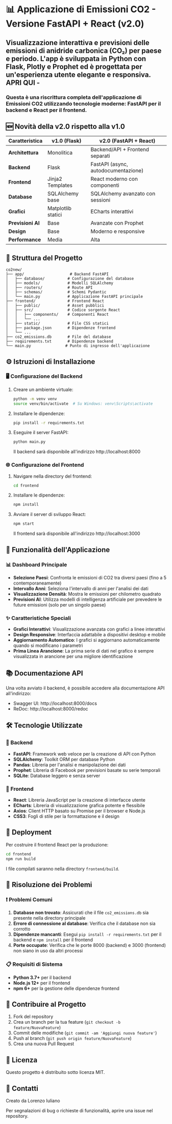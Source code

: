 # 📊 Applicazione di Emissioni CO2 - Versione FastAPI + React (v2.0)
## Visualizzazione interattiva e previsioni delle emissioni di anidride carbonica (CO₂) per paese e periodo. L'app è sviluppata in Python con Flask, Plotly e Prophet ed è progettata per un'esperienza utente elegante e responsiva. APRI QUI -
### Questa è una **riscrittura completa** dell'applicazione di Emissioni CO2 utilizzando tecnologie moderne: **FastAPI** per il backend e **React** per il frontend.


## 🆕 Novità della v2.0 rispetto alla v1.0

| Caratteristica | v1.0 (Flask) | v2.0 (FastAPI + React) |
|---------------|--------------|------------------------|
| **Architettura** | Monolitica | Backend/API + Frontend separati |
| **Backend** | Flask | FastAPI (async, autodocumentazione) |
| **Frontend** | Jinja2 Templates | React moderno con componenti |
| **Database** | SQLAlchemy base | SQLAlchemy avanzato con sessioni |
| **Grafici** | Matplotlib statici | ECharts interattivi |
| **Previsioni AI** | Base | Avanzate con Prophet |
| **Design** | Base | Moderno e responsive |
| **Performance** | Media | Alta |

## 📁 Struttura del Progetto

```
co2new/
├── app/                    # Backend FastAPI
│   ├── database/          # Configurazione del database
│   ├── models/            # Modelli SQLAlchemy
│   ├── routers/           # Route API
│   ├── schemas/           # Schemi Pydantic
│   └── main.py            # Applicazione FastAPI principale
├── frontend/              # Frontend React
│   ├── public/            # Asset pubblici
│   ├── src/               # Codice sorgente React
│   │   ├── components/    # Componenti React
│   │   └── ...
│   ├── static/            # File CSS statici
│   ├── package.json       # Dipendenze frontend
│   └── ...
├── co2_emissions.db       # File del database
├── requirements.txt       # Dipendenze backend
└── main.py               # Punto di ingresso dell'applicazione
```

## ⚙️ Istruzioni di Installazione

### 🖥️ Configurazione del Backend

1. Creare un ambiente virtuale:
   ```bash
   python -m venv venv
   source venv/bin/activate  # Su Windows: venv\Scripts\activate
   ```

2. Installare le dipendenze:
   ```bash
   pip install -r requirements.txt
   ```

3. Eseguire il server FastAPI:
   ```bash
   python main.py
   ```

   Il backend sarà disponibile all'indirizzo http://localhost:8000

### 🌐 Configurazione del Frontend

1. Navigare nella directory del frontend:
   ```bash
   cd frontend
   ```

2. Installare le dipendenze:
   ```bash
   npm install
   ```

3. Avviare il server di sviluppo React:
   ```bash
   npm start
   ```

   Il frontend sarà disponibile all'indirizzo http://localhost:3000

## 🚀 Funzionalità dell'Applicazione

### 📊 Dashboard Principale
- **Selezione Paesi**: Confronta le emissioni di CO2 tra diversi paesi (fino a 5 contemporaneamente)
- **Intervallo Anni**: Seleziona l'intervallo di anni per l'analisi dei dati
- **Visualizzazione Densità**: Mostra le emissioni per chilometro quadrato
- **Previsioni AI**: Utilizza modelli di intelligenza artificiale per prevedere le future emissioni (solo per un singolo paese)

### ✨ Caratteristiche Speciali
- **Grafici Interattivi**: Visualizzazione avanzata con grafici a linee interattivi
- **Design Responsive**: Interfaccia adattabile a dispositivi desktop e mobile
- **Aggiornamento Automatico**: I grafici si aggiornano automaticamente quando si modificano i parametri
- **Prima Linea Arancione**: La prima serie di dati nel grafico è sempre visualizzata in arancione per una migliore identificazione

## 📚 Documentazione API

Una volta avviato il backend, è possibile accedere alla documentazione API all'indirizzo:
- Swagger UI: http://localhost:8000/docs
- ReDoc: http://localhost:8000/redoc

## 🛠️ Tecnologie Utilizzate

### 🔧 Backend
- **FastAPI**: Framework web veloce per la creazione di API con Python
- **SQLAlchemy**: Toolkit ORM per database Python
- **Pandas**: Libreria per l'analisi e manipolazione dei dati
- **Prophet**: Libreria di Facebook per previsioni basate su serie temporali
- **SQLite**: Database leggero e senza server

### 🎨 Frontend
- **React**: Libreria JavaScript per la creazione di interfacce utente
- **ECharts**: Libreria di visualizzazione grafica potente e flessibile
- **Axios**: Client HTTP basato su Promise per il browser e Node.js
- **CSS3**: Fogli di stile per la formattazione e il design

## 🚢 Deployment

Per costruire il frontend React per la produzione:
```bash
cd frontend
npm run build
```

I file compilati saranno nella directory `frontend/build`.

## 🐛 Risoluzione dei Problemi

### ❗ Problemi Comuni

1. **Database non trovato**: Assicurati che il file `co2_emissions.db` sia presente nella directory principale
2. **Errore di connessione al database**: Verifica che il database non sia corrotto
3. **Dipendenze mancanti**: Esegui `pip install -r requirements.txt` per il backend e `npm install` per il frontend
4. **Porte occupate**: Verifica che le porte 8000 (backend) e 3000 (frontend) non siano in uso da altri processi

### 📋 Requisiti di Sistema

- **Python 3.7+** per il backend
- **Node.js 12+** per il frontend
- **npm 6+** per la gestione delle dipendenze frontend

## 🤝 Contribuire al Progetto

1. Fork del repository
2. Crea un branch per la tua feature (`git checkout -b feature/NuovaFeature`)
3. Commit delle modifiche (`git commit -am 'Aggiungi nuova feature'`)
4. Push al branch (`git push origin feature/NuovaFeature`)
5. Crea una nuova Pull Request

## 📄 Licenza

Questo progetto è distribuito sotto licenza MIT.

## 📧 Contatti

Creato da Lorenzo Iuliano

Per segnalazioni di bug o richieste di funzionalità, aprire una issue nel repository.
